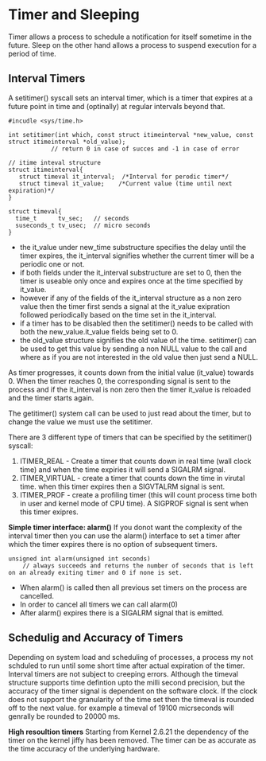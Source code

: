 # Timer and Sleeping 

Timer allows a process to schedule a notification for itself sometime in the future. Sleep on the other hand allows a process to suspend execution for a period of time. 

## Interval Timers 
A setitimer() syscall sets an interval timer, which is a timer that expires at a future point in time and (optinally) at regular intervals beyond that. 

```
#incudle <sys/time.h> 

int setitimer(int which, const struct itimeinterval *new_value, const struct itimeinterval *old_value); 
			// return 0 in case of succes and -1 in case of error

// itime inteval structure 
struct itimeinterval{
   struct timeval it_interval;  /*Interval for perodic timer*/
   struct timeval it_value;    /*Current value (time until next expiration)*/
}

struct timeval{
  time_t      tv_sec;   // seconds
  suseconds_t tv_usec;  // micro seconds
}

```
* the it_value under new_time substructure specifies the delay until the timer expires, the it_interval signifies whether the current timer will be a periodic one or not. 
* if both fields under the it_interval substructure are set to 0, then the timer is useable only once and expires once at the time specified by it_value. 
* however if any of the fields of the it_interval structure as a non zero value then the timer first sends a signal at the it_value exipration followed periodically based on the time set in the it_interval. 
* if a timer has to be disabled then the setitimer() needs to be called with both the new_value.it_value fields being set to 0. 
* the old_value structure signifies the old value of the time. setitimer() can be used to get this value by sending a non NULL value to the call and where as if you are not interested in the old value then just send a NULL. 

As timer progresses, it counts down from the initial value (it_value) towards 0. When the timer reaches 0, the corresponding signal is sent to the process and if the it_interval is non zero then the timer it_value is reloaded and the timer starts again. 

The getitimer() system call can be used to just read about the timer, but to change the value we must use the setitimer. 

There are 3 different type of timers that can be specified by the setitimer() syscall: 
1. ITIMER_REAL - Create a timer that counts down in real time (wall clock time) and when the time expiries it will send a SIGALRM signal. 
2. ITIMER_VIRTUAL - create a timer that counts down the time in virutal time. when this timer expires then a SIGVTALRM signal is sent. 
3. ITIMER_PROF - create a profiling timer (this will count process time both in user and kernel mode of CPU time). A SIGPROF signal is sent when this timer exipres. 

**Simple timer interface: alarm()** 
If you donot want the complexity of the interval timer then you can use the alarm() interface to set a timer after which the timer expires there is no option of subsequent timers. 

```
unsigned int alarm(unsigned int seconds) 
	// always succeeds and returns the number of seconds that is left on an already exiting timer and 0 if none is set. 
``` 

* When alarm() is called then all previous set timers on the process are cancelled. 
* In order to cancel all timers we can call alarm(0) 
* After alarm() expires there is a SIGALRM signal that is emitted. 

## Schedulig and Accuracy of Timers 
Depending on system load and scheduling of processes, a process my not schduled to run until some short time after actual expiration of the timer. Interval timers are not subject to creeping errors. 
Although the timeval structure supports time defintion upto the milli second precision, but the accuracy of the timer signal is dependent on the software clock. If the clock does not support the granularity of the time set then the timeval is rounded off to the next value. for example a timeval of 19100 micrseconds will genrally be rounded to 20000 ms. 

**High resoultion timers** 
Starting from Kernel 2.6.21 the dependency of the timer on the kernel jiffy has been removed. The timer can be as accurate as the time accuracy of the underlying hardware. 


